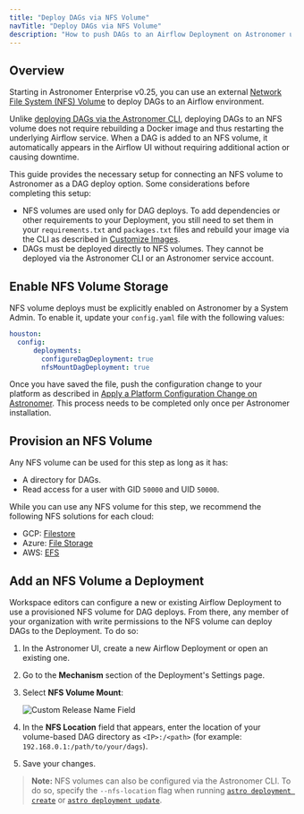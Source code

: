 ```yaml
---
title: "Deploy DAGs via NFS Volume"
navTitle: "Deploy DAGs via NFS Volume"
description: "How to push DAGs to an Airflow Deployment on Astronomer using an external NFS volume."
---
```


## Overview

Starting in Astronomer Enterprise v0.25, you can use an external [Network File System (NFS) Volume](https://kubernetes.io/docs/concepts/storage/volumes/#nfs) to deploy DAGs to an Airflow environment.

Unlike [deploying DAGs via the Astronomer CLI](/docs/enterprise/v0.25/deploy/deploy-cli.), deploying DAGs to an NFS volume does not require rebuilding a Docker image and thus restarting the underlying Airflow service. When a DAG is added to an NFS volume, it automatically appears in the Airflow UI without requiring additional action or causing downtime.

This guide provides the necessary setup for connecting an NFS volume to Astronomer as a DAG deploy option. Some considerations before completing this setup:

- NFS volumes are used only for DAG deploys. To add dependencies or other requirements to your Deployment, you still need to set them in your `requirements.txt` and `packages.txt` files and rebuild your image via the CLI as described in [Customize Images](/docs/enterprise/v0.25/develop/customize-image).
- DAGs must be deployed directly to NFS volumes. They cannot be deployed via the Astronomer CLI or an Astronomer service account.

## Enable NFS Volume Storage

NFS volume deploys must be explicitly enabled on Astronomer by a System Admin. To enable it, update your `config.yaml` file with the following values:

```yaml
houston:
  config:
      deployments:
        configureDagDeployment: true
        nfsMountDagDeployment: true
```

Once you have saved the file, push the configuration change to your platform as described in [Apply a Platform Configuration Change on Astronomer](https://www.astronomer.io/docs/enterprise/v0.23/manage-astronomer/apply-platform-config). This process needs to be completed only once per Astronomer installation.

## Provision an NFS Volume

Any NFS volume can be used for this step as long as it has:

* A directory for DAGs.
* Read access for a user with GID `50000` and UID `50000`.

While you can use any NFS volume for this step, we recommend the following NFS solutions for each cloud:

* GCP: [Filestore](https://cloud.google.com/filestore/docs/creating-instances)
* Azure: [File Storage](https://docs.microsoft.com/en-us/azure/storage/files/storage-files-how-to-create-nfs-shares?tabs=azure-portal)
* AWS: [EFS](https://docs.aws.amazon.com/efs/latest/ug/getting-started.html)

## Add an NFS Volume a Deployment

Workspace editors can configure a new or existing Airflow Deployment to use a provisioned NFS volume for DAG deploys. From there, any member of your organization with write permissions to the NFS volume can deploy DAGs to the Deployment. To do so:

1. In the Astronomer UI, create a new Airflow Deployment or open an existing one.
2. Go to the **Mechanism** section of the Deployment's Settings page.
3. Select **NFS Volume Mount**:

    ![Custom Release Name Field](https://assets2.astronomer.io/main/docs/astronomer-ui/nfs.png)

4. In the **NFS Location** field that appears, enter the location of your volume-based DAG directory as `<IP>:/<path>` (for example: `192.168.0.1:/path/to/your/dags`).
5. Save your changes.

> **Note:** NFS volumes can also be configured via the Astronomer CLI. To do so, specify the `--nfs-location` flag when running [`astro deployment create`](docs/enterprise/v0.25/resources/cli-reference#astro-deployment-create) or [`astro deployment update`](docs/enterprise/v0.25/resources/cli-reference#astro-deployment-update).
